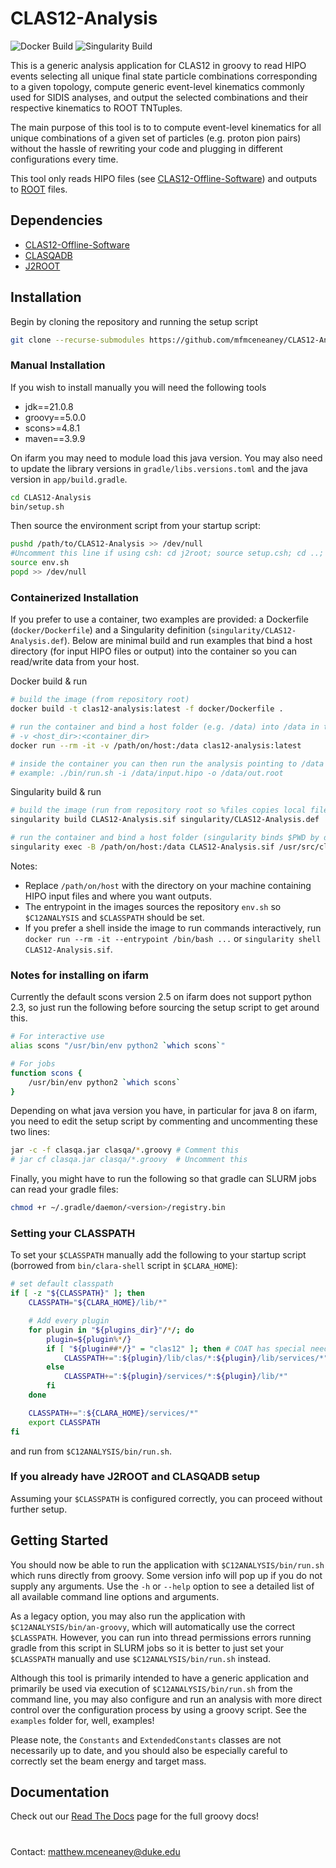 # CLAS12-Analysis
![Docker Build](https://github.com/mfmceneaney/CLAS12-Analysis/actions/workflows/docker-image.yml/badge.svg)
![Singularity Build](https://github.com/mfmceneaney/CLAS12-Analysis/actions/workflows/singularity-image.yml/badge.svg)

This is a generic analysis application for CLAS12 in groovy to read HIPO events selecting all unique final state particle combinations corresponding to a given topology,
compute generic event-level kinematics commonly used for SIDIS analyses, and output the selected combinations and their respective kinematics to ROOT TNTuples.

The main purpose of this tool is to to compute event-level kinematics for all unique combinations of a 
given set of particles (e.g. proton pion pairs) without the hassle of rewriting your code and plugging in different configurations every time.

This tool only reads HIPO files (see [CLAS12-Offline-Software](https://github.com/JeffersonLab/clas12-offline-software)) and outputs to 
[ROOT](https://root.cern) files.

## Dependencies
* [CLAS12-Offline-Software](https://github.com/JeffersonLab/clas12-offline-software)
* [CLASQADB](https://github.com/JeffersonLab/clasqaDB)
* [J2ROOT](https://github.com/drewkenjo/j2root)

## Installation
Begin by cloning the repository and running the setup script
```bash
git clone --recurse-submodules https://github.com/mfmceneaney/CLAS12-Analysis.git
```

### Manual Installation
If you wish to install manually you will need the following tools
* jdk==21.0.8
* groovy==5.0.0
* scons>=4.8.1
* maven==3.9.9

On ifarm you may need to module load this java version.  You may also need to update the library versions in `gradle/libs.versions.toml` and the java version in `app/build.gradle`.
```bash
cd CLAS12-Analysis
bin/setup.sh
```

Then source the environment script from your startup script:
```bash
pushd /path/to/CLAS12-Analysis >> /dev/null
#Uncomment this line if using csh: cd j2root; source setup.csh; cd ..;
source env.sh
popd >> /dev/null
``` 

### Containerized Installation
If you prefer to use a container, two examples are provided: a Dockerfile (`docker/Dockerfile`) and
a Singularity definition (`singularity/CLAS12-Analysis.def`). Below are minimal build and run examples that
bind a host directory (for input HIPO files or output) into the container so you can read/write data from your host.

Docker build & run

```bash
# build the image (from repository root)
docker build -t clas12-analysis:latest -f docker/Dockerfile .

# run the container and bind a host folder (e.g. /data) into /data in the container
# -v <host_dir>:<container_dir>
docker run --rm -it -v /path/on/host:/data clas12-analysis:latest

# inside the container you can then run the analysis pointing to /data
# example: ./bin/run.sh -i /data/input.hipo -o /data/out.root
```

Singularity build & run

```bash
# build the image (run from repository root so %files copies local files)
singularity build CLAS12-Analysis.sif singularity/CLAS12-Analysis.def

# run the container and bind a host folder (singularity binds $PWD by default; use -B to bind other paths)
singularity exec -B /path/on/host:/data CLAS12-Analysis.sif /usr/src/clas12-analysis/bin/run.sh -i /data/input.hipo -o /data/out.root
```

Notes:
- Replace `/path/on/host` with the directory on your machine containing HIPO input files and where you want outputs.
- The entrypoint in the images sources the repository `env.sh` so `$C12ANALYSIS` and `$CLASSPATH` should be set.
- If you prefer a shell inside the image to run commands interactively, run `docker run --rm -it --entrypoint /bin/bash ...` or
    `singularity shell CLAS12-Analysis.sif`.

### Notes for installing on ifarm

Currently the default scons version 2.5 on ifarm does not support python 2.3, so just run the following before sourcing the setup script to get around this.
```bash
# For interactive use
alias scons "/usr/bin/env python2 `which scons`"

# For jobs
function scons {
    /usr/bin/env python2 `which scons`
}
```

Depending on what java version you have, in particular for java 8 on ifarm, you need to edit the setup script by commenting and uncommenting these two lines:
```bash
jar -c -f clasqa.jar clasqa/*.groovy # Comment this
# jar cf clasqa.jar clasqa/*.groovy  # Uncomment this
```

Finally, you might have to run the following so that gradle can SLURM jobs can read your gradle files:
```bash
chmod +r ~/.gradle/daemon/<version>/registry.bin
```

### Setting your CLASSPATH
To set your `$CLASSPATH` manually add the following to your startup script (borrowed from `bin/clara-shell` script in `$CLARA_HOME`):

```bash
# set default classpath
if [ -z "${CLASSPATH}" ]; then
    CLASSPATH="${CLARA_HOME}/lib/*"

    # Add every plugin
    for plugin in "${plugins_dir}"/*/; do
        plugin=${plugin%*/}
        if [ "${plugin##*/}" = "clas12" ]; then # COAT has special needs
            CLASSPATH+=":${plugin}/lib/clas/*:${plugin}/lib/services/*"
        else
            CLASSPATH+=":${plugin}/services/*:${plugin}/lib/*"
        fi
    done

    CLASSPATH+=":${CLARA_HOME}/services/*"
    export CLASSPATH
fi
```
and run from `$C12ANALYSIS/bin/run.sh`.

### If you already have J2ROOT and CLASQADB setup
Assuming your `$CLASSPATH` is configured correctly, you can proceed without further setup.

## Getting Started
You should now be able to run the application with `$C12ANALYSIS/bin/run.sh` which runs directly from groovy.
Some version info will pop up if you do not supply any arguments.
Use the `-h` or  `--help` option to see a detailed list of all available command line options and arguments.

As a legacy option, you may also run the application with `$C12ANALYSIS/bin/an-groovy`, which will automatically use the correct `$CLASSPATH`.  However, you can run into thread permissions errors running gradle from this script in SLURM jobs so it is better to just set your `$CLASSPATH` manually and use `$C12ANALYSIS/bin/run.sh` instead.

Although this tool is primarily intended to have a generic application and primarily be used via execution of `$C12ANALYSIS/bin/run.sh` from the command line, you may also configure and run an analysis with more direct control over the configuration process by using a groovy script.  See the `examples` folder for, well, examples!

Please note, the `Constants` and `ExtendedConstants` classes are not necessarily up to date, and you should also be especially careful to correctly set the beam energy and target mass.

## Documentation
Check out our [Read The Docs](https://clas12-analysis.readthedocs.io/en/latest/) page for the full groovy docs!

#

Contact: matthew.mceneaney@duke.edu
